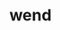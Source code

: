 ---
category: 4-letters
denotation: null
name: wend
reference_link: https://www.etymonline.com/word/wend
root_language: null
root_name: null
title: wend
type: free
word_sums:
- respelling: wend
  sum: 'Wend + '
---